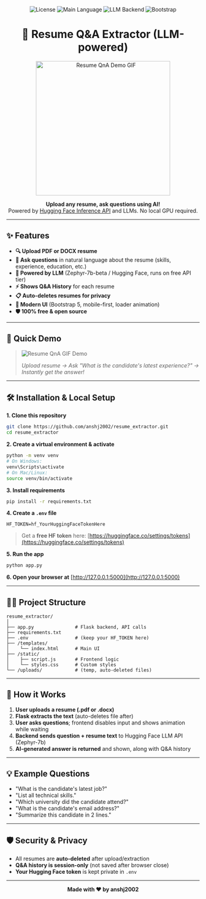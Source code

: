 <p align="center">
  <img src="https://img.shields.io/github/license/anshj2002/resume_extractor?color=brightgreen" alt="License">
  <img src="https://img.shields.io/github/languages/top/anshj2002/resume_extractor" alt="Main Language">
  <img src="https://img.shields.io/badge/LLM-HuggingFace%20API-blue" alt="LLM Backend">
  <img src="https://img.shields.io/badge/UI-Bootstrap%205-green" alt="Bootstrap">
</p>

<h1 align="center">📄 Resume Q&A Extractor (LLM-powered)</h1>

<p align="center">
  <img src="https://media.giphy.com/media/v1.Y2lkPTc5MGI3NjExYTI1cG1yN2gycW1mc2dxbmtib2RwcTZuMHhzMG1hbDltczJ3aW5lcyZjdD1n/Bm5evDOAAzFKFzRk7C/giphy.gif" width="350" alt="Resume QnA Demo GIF">
</p>

<p align="center">
  <b>Upload any resume, ask questions using AI!</b><br>
  Powered by <a href="https://huggingface.co/inference-api">Hugging Face Inference API</a> and LLMs. No local GPU required.
</p>

---

## ✨ Features

- **🔍 Upload PDF or DOCX resume**
- **💬 Ask questions** in natural language about the resume (skills, experience, education, etc.)
- **🤖 Powered by LLM** (Zephyr-7b-beta / Hugging Face, runs on free API tier)
- **⚡ Shows Q&A History** for each resume
- **📋 Auto-deletes resumes for privacy**
- **🎉 Modern UI** (Bootstrap 5, mobile-first, loader animation)
- **🛡️ 100% free & open source**

---

## 🚀 Quick Demo

> ![Resume QnA GIF Demo](https://media.giphy.com/media/v1.Y2lkPTc5MGI3NjExYTI1cG1yN2gycW1mc2dxbmtib2RwcTZuMHhzMG1hbDltczJ3aW5lcyZjdD1n/Bm5evDOAAzFKFzRk7C/giphy.gif)
>
> _Upload resume → Ask "What is the candidate's latest experience?" → Instantly get the answer!_

---


## 🛠️ Installation & Local Setup

**1. Clone this repository**

```bash
git clone https://github.com/anshj2002/resume_extractor.git
cd resume_extractor
```

**2. Create a virtual environment & activate**

```bash
python -m venv venv
# On Windows:
venv\Scripts\activate
# On Mac/Linux:
source venv/bin/activate
```

**3. Install requirements**

```bash
pip install -r requirements.txt
```

**4. Create a `.env` file**

```env
HF_TOKEN=hf_YourHuggingFaceTokenHere
```

> Get a **free HF token** here: [https://huggingface.co/settings/tokens](https://huggingface.co/settings/tokens)

**5. Run the app**

```bash
python app.py
```

**6. Open your browser at** [http://127.0.0.1:5000](http://127.0.0.1:5000)

---

## 🧑‍💻 Project Structure

```
resume_extractor/
│
├── app.py               # Flask backend, API calls
├── requirements.txt
├── .env                 # (keep your HF_TOKEN here)
├── /templates/
│    └── index.html      # Main UI
├── /static/
│    ├── script.js       # Frontend logic
│    └── styles.css      # Custom styles
└── /uploads/            # (temp, auto-deleted files)
```

---

## 🧠 How it Works

1. **User uploads a resume (.pdf or .docx)**
2. **Flask extracts the text** (auto-deletes file after)
3. **User asks questions**; frontend disables input and shows animation while waiting
4. **Backend sends question + resume text** to Hugging Face LLM API (Zephyr-7b)
5. **AI-generated answer is returned** and shown, along with Q&A history

---

## 💡 Example Questions

* "What is the candidate's latest job?"
* "List all technical skills."
* "Which university did the candidate attend?"
* "What is the candidate's email address?"
* "Summarize this candidate in 2 lines."

---

## 🛡️ Security & Privacy

* All resumes are **auto-deleted** after upload/extraction
* **Q&A history is session-only** (not saved after browser close)
* **Your Hugging Face token** is kept private in `.env`

---


<p align="center">
  <b>Made with ❤️ by anshj2002</b>
</p>
